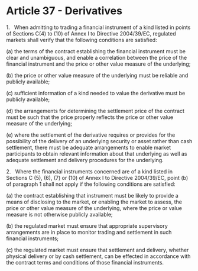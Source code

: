 # Article 37 - Derivatives


1.   When admitting to trading a financial instrument of a kind listed in points of Sections C(4) to (10) of Annex I to Directive 2004/39/EC, regulated markets shall verify that the following conditions are satisfied:

(a) the terms of the contract establishing the financial instrument must be clear and unambiguous, and enable a correlation between the price of the financial instrument and the price or other value measure of the underlying;

(b) the price or other value measure of the underlying must be reliable and publicly available;

(c) sufficient information of a kind needed to value the derivative must be publicly available;

(d) the arrangements for determining the settlement price of the contract must be such that the price properly reflects the price or other value measure of the underlying;

(e) where the settlement of the derivative requires or provides for the possibility of the delivery of an underlying security or asset rather than cash settlement, there must be adequate arrangements to enable market participants to obtain relevant information about that underlying as well as adequate settlement and delivery procedures for the underlying.

2.   Where the financial instruments concerned are of a kind listed in Sections C (5), (6), (7) or (10) of Annex I to Directive 2004/39/EC, point (b) of paragraph 1 shall not apply if the following conditions are satisfied:

(a) the contract establishing that instrument must be likely to provide a means of disclosing to the market, or enabling the market to assess, the price or other value measure of the underlying, where the price or value measure is not otherwise publicly available;

(b) the regulated market must ensure that appropriate supervisory arrangements are in place to monitor trading and settlement in such financial instruments;

(c) the regulated market must ensure that settlement and delivery, whether physical delivery or by cash settlement, can be effected in accordance with the contract terms and conditions of those financial instruments.
